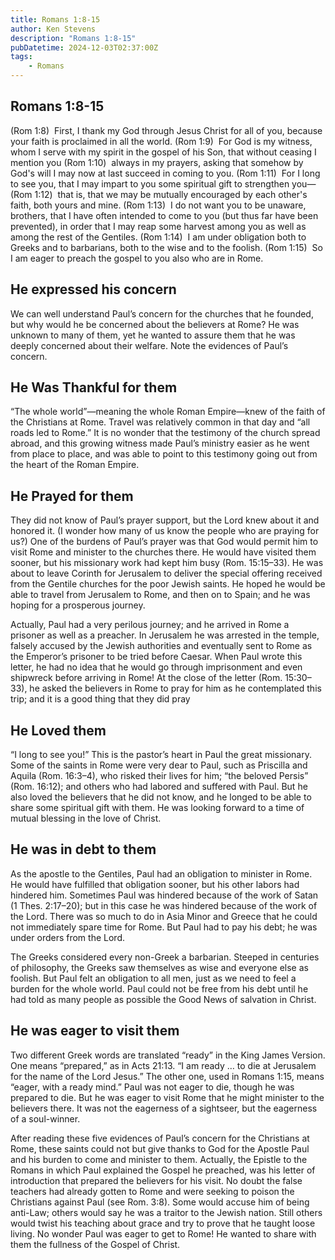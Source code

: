 ```yaml
---
title: Romans 1:8-15
author: Ken Stevens
description: "Romans 1:8-15"
pubDatetime: 2024-12-03T02:37:00Z
tags: 
    - Romans
---
```

## Romans 1:8-15 ##

(Rom 1:8)  First, I thank my God through Jesus Christ for all of you, because your faith is proclaimed in all the world.
(Rom 1:9)  For God is my witness, whom I serve with my spirit in the gospel of his Son, that without ceasing I mention you
(Rom 1:10)  always in my prayers, asking that somehow by God's will I may now at last succeed in coming to you.
(Rom 1:11)  For I long to see you, that I may impart to you some spiritual gift to strengthen you—
(Rom 1:12)  that is, that we may be mutually encouraged by each other's faith, both yours and mine.
(Rom 1:13)  I do not want you to be unaware, brothers, that I have often intended to come to you (but thus far have been prevented), in order that I may reap some harvest among you as well as among the rest of the Gentiles.
(Rom 1:14)  I am under obligation both to Greeks and to barbarians, both to the wise and to the foolish.
(Rom 1:15)  So I am eager to preach the gospel to you also who are in Rome.

## He expressed his concern ##

We can well understand Paul’s concern for the churches that he founded, but why would he be concerned about the believers at Rome? He was unknown to many of them, yet he wanted to assure them that he was deeply concerned about their welfare. Note the evidences of Paul’s concern.

## He Was Thankful for them ##

“The whole world”—meaning the whole Roman Empire—knew of the faith of the Christians at Rome. Travel was relatively common in that day and “all roads led to Rome.” It is no wonder that the testimony of the church spread abroad, and this growing witness made Paul’s ministry easier as he went from place to place, and was able to point to this testimony going out from the heart of the Roman Empire.

## He Prayed for them ##

They did not know of Paul’s prayer support, but the Lord knew about it and honored it. (I wonder how many of us know the people who are praying for us?) One of the burdens of Paul’s prayer was that God would permit him to visit Rome and minister to the churches there. He would have visited them sooner, but his missionary work had kept him busy (Rom. 15:15–33). He was about to leave Corinth for Jerusalem to deliver the special offering received from the Gentile churches for the poor Jewish saints. He hoped he would be able to travel from Jerusalem to Rome, and then on to Spain; and he was hoping for a prosperous journey.

Actually, Paul had a very perilous journey; and he arrived in Rome a prisoner as well as a preacher. In Jerusalem he was arrested in the temple, falsely accused by the Jewish authorities and eventually sent to Rome as the Emperor’s prisoner to be tried before Caesar. When Paul wrote this letter, he had no idea that he would go through imprisonment and even shipwreck before arriving in Rome! At the close of the letter (Rom. 15:30–33), he asked the believers in Rome to pray for him as he contemplated this trip; and it is a good thing that they did pray

## He Loved them ##

 “I long to see you!” This is the pastor’s heart in Paul the great missionary. Some of the saints in Rome were very dear to Paul, such as Priscilla and Aquila (Rom. 16:3–4), who risked their lives for him; “the beloved Persis” (Rom. 16:12); and others who had labored and suffered with Paul. But he also loved the believers that he did not know, and he longed to be able to share some spiritual gift with them. He was looking forward to a time of mutual blessing in the love of Christ.

## He was in debt to them ##

As the apostle to the Gentiles, Paul had an obligation to minister in Rome. He would have fulfilled that obligation sooner, but his other labors had hindered him. Sometimes Paul was hindered because of the work of Satan (1 Thes. 2:17–20); but in this case he was hindered because of the work of the Lord. There was so much to do in Asia Minor and Greece that he could not immediately spare time for Rome. But Paul had to pay his debt; he was under orders from the Lord.

The Greeks considered every non-Greek a barbarian. Steeped in centuries of philosophy, the Greeks saw themselves as wise and everyone else as foolish. But Paul felt an obligation to all men, just as we need to feel a burden for the whole world. Paul could not be free from his debt until he had told as many people as possible the Good News of salvation in Christ.

## He was eager to visit them ##

Two different Greek words are translated “ready” in the King James Version. One means “prepared,” as in Acts 21:13. “I am ready … to die at Jerusalem for the name of the Lord Jesus.” The other one, used in Romans 1:15, means “eager, with a ready mind.” Paul was not eager to die, though he was prepared to die. But he was eager to visit Rome that he might minister to the believers there. It was not the eagerness of a sightseer, but the eagerness of a soul-winner.

After reading these five evidences of Paul’s concern for the Christians at Rome, these saints could not but give thanks to God for the Apostle Paul and his burden to come and minister to them. Actually, the Epistle to the Romans in which Paul explained the Gospel he preached, was his letter of introduction that prepared the believers for his visit. No doubt the false teachers had already gotten to Rome and were seeking to poison the Christians against Paul (see Rom. 3:8). Some would accuse him of being anti-Law; others would say he was a traitor to the Jewish nation. Still others would twist his teaching about grace and try to prove that he taught loose living. No wonder Paul was eager to get to Rome! He wanted to share with them the fullness of the Gospel of Christ.

























































